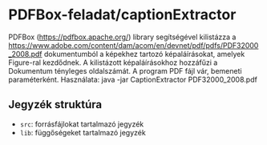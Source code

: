 # PDFBox-feladat/captionExtractor 

PDFBox (https://pdfbox.apache.org/) library segítségével kilistázza a https://www.adobe.com/content/dam/acom/en/devnet/pdf/pdfs/PDF32000_2008.pdf dokumentumból a képekhez tartozó képaláírásokat, amelyek Figure-ral kezdődnek. A kilistázott képaláírásokhoz hozzáfűzi a Dokumentum tényleges oldalszámát. A program PDF fájl vár, bemeneti paraméterként.
Használata: java -jar CaptionExtractor PDF32000_2008.pdf 

## Jegyzék struktúra

- `src`: forrásfájlokat tartalmazó jegyzék
- `lib`: függőségeket tartalmazó jegyzék